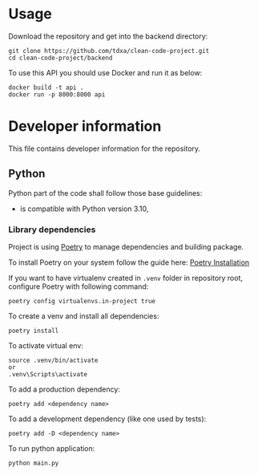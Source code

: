 # Usage

Download the repository and get into the backend directory:

```
git clone https://github.com/tdxa/clean-code-project.git
cd clean-code-project/backend
```

To use this API you should use Docker and run it as below:

```
docker build -t api .
docker run -p 8000:8000 api
```

# Developer information

This file contains developer information for the repository.

## Python

Python part of the code shall follow those base guidelines:

- is compatible with Python version 3.10,

### Library dependencies

Project is using [Poetry](https://python-poetry.org/) to manage dependencies and building package.

To install Poetry on your system follow the guide here: [Poetry Installation](https://python-poetry.org/docs/#installation)

If you want to have virtualenv created in `.venv` folder in repository root, configure Poetry with following command:

```
poetry config virtualenvs.in-project true
```

To create a venv and install all dependencies:

```
poetry install
```

To activate virtual env:

```
source .venv/bin/activate
or
.venv\Scripts\activate
```

To add a production dependency:

```
poetry add <dependency name>
```

To add a development dependency (like one used by tests):

```
poetry add -D <dependency name>
```

To run python application:

```
python main.py
```
